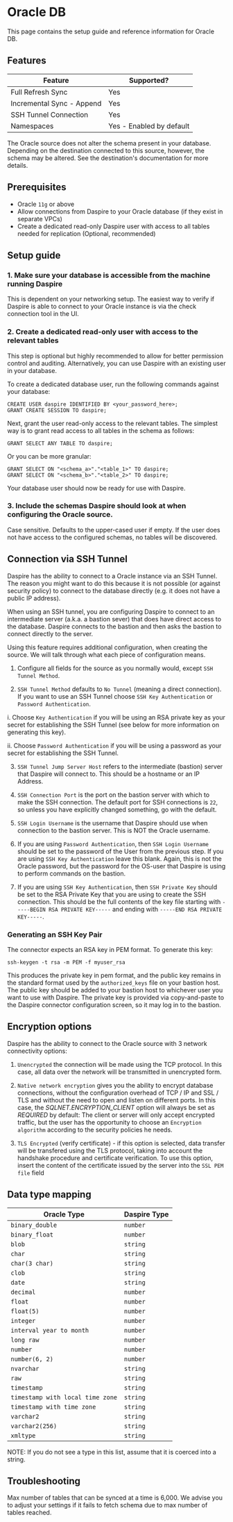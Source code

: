 # Oracle DB

This page contains the setup guide and reference information for Oracle DB.

## Features

| Feature | Supported? |
| --- | --- |
| Full Refresh Sync | Yes |
| Incremental Sync - Append | Yes |
| SSH Tunnel Connection	 | Yes |
| Namespaces | Yes - Enabled by default |

The Oracle source does not alter the schema present in your database. Depending on the destination connected to this source, however, the schema may be altered. See the destination's documentation for more details.

## Prerequisites

* Oracle `11g` or above
* Allow connections from Daspire to your Oracle database (if they exist in separate VPCs)
* Create a dedicated read-only Daspire user with access to all tables needed for replication (Optional, recommended)

## Setup guide

### 1. Make sure your database is accessible from the machine running Daspire

  This is dependent on your networking setup. The easiest way to verify if Daspire is able to connect to your Oracle instance is via the check connection tool in the UI.

### 2. Create a dedicated read-only user with access to the relevant tables

This step is optional but highly recommended to allow for better permission control and auditing. Alternatively, you can use Daspire with an existing user in your database.

To create a dedicated database user, run the following commands against your database:

```
CREATE USER daspire IDENTIFIED BY <your_password_here>;
GRANT CREATE SESSION TO daspire;
```

Next, grant the user read-only access to the relevant tables. The simplest way is to grant read access to all tables in the schema as follows:

```
GRANT SELECT ANY TABLE TO daspire;
```

Or you can be more granular:

```
GRANT SELECT ON "<schema_a>"."<table_1>" TO daspire;
GRANT SELECT ON "<schema_b>"."<table_2>" TO daspire;
```

Your database user should now be ready for use with Daspire.

### 3. Include the schemas Daspire should look at when configuring the Oracle source.

  Case sensitive. Defaults to the upper-cased user if empty. If the user does not have access to the configured schemas, no tables will be discovered.

## Connection via SSH Tunnel

Daspire has the ability to connect to a Oracle instance via an SSH Tunnel. The reason you might want to do this because it is not possible (or against security policy) to connect to the database directly (e.g. it does not have a public IP address).

When using an SSH tunnel, you are configuring Daspire to connect to an intermediate server (a.k.a. a bastion sever) that does have direct access to the database. Daspire connects to the bastion and then asks the bastion to connect directly to the server.

Using this feature requires additional configuration, when creating the source. We will talk through what each piece of configuration means.

1. Configure all fields for the source as you normally would, except `SSH Tunnel Method`.

2. `SSH Tunnel Method` defaults to `No Tunnel` (meaning a direct connection). If you want to use an SSH Tunnel choose `SSH Key Authentication` or `Password Authentication`.

  i. Choose `Key Authentication` if you will be using an RSA private key as your secret for establishing the SSH Tunnel (see below for more information on generating this key).

  ii. Choose `Password Authentication` if you will be using a password as your secret for establishing the SSH Tunnel.

3. `SSH Tunnel Jump Server Host` refers to the intermediate (bastion) server that Daspire will connect to. This should be a hostname or an IP Address.

4. `SSH Connection Port` is the port on the bastion server with which to make the SSH connection. The default port for SSH connections is `22`, so unless you have explicitly changed something, go with the default.

5. `SSH Login Username` is the username that Daspire should use when connection to the bastion server. This is NOT the Oracle username.

6. If you are using `Password Authentication`, then `SSH Login Username` should be set to the password of the User from the previous step. If you are using `SSH Key Authentication` leave this blank. Again, this is not the Oracle password, but the password for the OS-user that Daspire is using to perform commands on the bastion.

7. If you are using `SSH Key Authentication`, then `SSH Private Key` should be set to the RSA Private Key that you are using to create the SSH connection. This should be the full contents of the key file starting with `-----BEGIN RSA PRIVATE KEY-----` and ending with `-----END RSA PRIVATE KEY-----`.

### Generating an SSH Key Pair

The connector expects an RSA key in PEM format. To generate this key:

```
ssh-keygen -t rsa -m PEM -f myuser_rsa
```

This produces the private key in pem format, and the public key remains in the standard format used by the `authorized_keys` file on your bastion host. The public key should be added to your bastion host to whichever user you want to use with Daspire. The private key is provided via copy-and-paste to the Daspire connector configuration screen, so it may log in to the bastion.

## Encryption options

Daspire has the ability to connect to the Oracle source with 3 network connectivity options:

1. `Unencrypted` the connection will be made using the TCP protocol. In this case, all data over the network will be transmitted in unencrypted form.

2. `Native network encryption` gives you the ability to encrypt database connections, without the configuration overhead of TCP / IP and SSL / TLS and without the need to open and listen on different ports. In this case, the *SQLNET.ENCRYPTION_CLIENT* option will always be set as *REQUIRED* by default: The client or server will only accept encrypted traffic, but the user has the opportunity to choose an `Encryption algorithm` according to the security policies he needs.

3. `TLS Encrypted` (verify certificate) - if this option is selected, data transfer will be transfered using the TLS protocol, taking into account the handshake procedure and certificate verification. To use this option, insert the content of the certificate issued by the server into the `SSL PEM file` field

## Data type mapping

| Oracle Type | Daspire Type |
| --- | --- |
| `binary_double` | `number` |
| `binary_float` | `number` |
| `blob` | `string` |
| `char` | `string` |
| `char(3 char)` | `string` |
| `clob` | `string` |
| `date` | `string` |
| `decimal` | `number` |
| `float` | `number` |
| `float(5)` | `number` |
| `integer` | `number` |
| `interval year to month` | `number` |
| `long raw` | `number` |
| `number` | `number` |
| `number(6, 2)` | `number` |
| `nvarchar` | `string` |
| `raw` | `string` |
| `timestamp` | `string` |
| `timestamp with local time zone` | `string` |
| `timestamp with time zone` | `string` |
| `varchar2` | `string` |
| `varchar2(256)` | `string` |
| `xmltype` | `string` |

NOTE: If you do not see a type in this list, assume that it is coerced into a string.

## Troubleshooting

Max number of tables that can be synced at a time is 6,000. We advise you to adjust your settings if it fails to fetch schema due to max number of tables reached.
